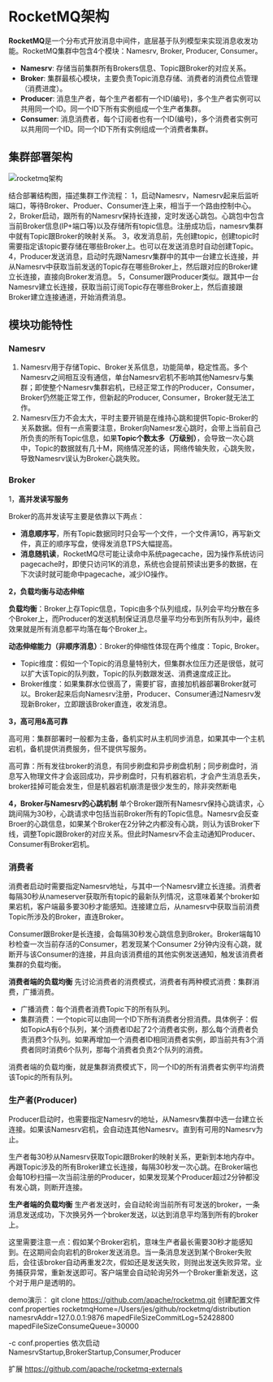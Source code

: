 # RocketMQ架构

**RocketMQ**是一个分布式开放消息中间件，底层基于队列模型来实现消息收发功能。RocketMQ集群中包含4个模块：Namesrv, Broker, Producer, Consumer。

- **Namesrv**: 存储当前集群所有Brokers信息、Topic跟Broker的对应关系。
- **Broker**: 集群最核心模块，主要负责Topic消息存储、消费者的消费位点管理（消费进度）。
- **Producer**: 消息生产者，每个生产者都有一个ID(编号)，多个生产者实例可以共用同一个ID。同一个ID下所有实例组成一个生产者集群。
- **Consumer**: 消息消费者，每个订阅者也有一个ID(编号)，多个消费者实例可以共用同一个ID。同一个ID下所有实例组成一个消费者集群。

## 集群部署架构

<!-- ![](https://static.oschina.net/uploads/space/2016/1217/180742_VCL8_942558.png) -->

![rocketmq架构](https://rocketmq.apache.org/assets/images/rmq-basic-arc.png)

结合部署结构图，描述集群工作流程：
1，启动Namesrv，Namesrv起来后监听端口，等待Broker、Produer、Consumer连上来，相当于一个路由控制中心。
2，Broker启动，跟所有的Namesrv保持长连接，定时发送心跳包。心跳包中包含当前Broker信息(IP+端口等)以及存储所有topic信息。注册成功后，namesrv集群中就有Topic跟Broker的映射关系。
3，收发消息前，先创建topic，创建topic时需要指定该topic要存储在哪些Broker上。也可以在发送消息时自动创建Topic。
4，Producer发送消息，启动时先跟Namesrv集群中的其中一台建立长连接，并从Namesrv中获取当前发送的Topic存在哪些Broker上，然后跟对应的Broker建立长连接，直接向Broker发消息。
5，Consumer跟Producer类似。跟其中一台Namesrv建立长连接，获取当前订阅Topic存在哪些Broker上，然后直接跟Broker建立连接通道，开始消费消息。

## 模块功能特性

### Namesrv

1. Namesrv用于存储Topic、Broker关系信息，功能简单，稳定性高。多个Namesrv之间相互没有通信，单台Namesrv宕机不影响其他Namesrv与集群；即使整个Namesrv集群宕机，已经正常工作的Producer，Consumer，Broker仍然能正常工作，但新起的Producer, Consumer，Broker就无法工作。
2. Namesrv压力不会太大，平时主要开销是在维持心跳和提供Topic-Broker的关系数据。但有一点需要注意，Broker向Namesr发心跳时，会带上当前自己所负责的所有Topic信息，如果**Topic个数太多（万级别）**，会导致一次心跳中，Topic的数据就有几十M，网络情况差的话，网络传输失败，心跳失败，导致Namesrv误认为Broker心跳失败。

### Broker

1，**高并发读写服务**

Broker的高并发读写主要是依靠以下两点：

- **消息顺序写**，所有Topic数据同时只会写一个文件，一个文件满1G，再写新文件，真正的顺序写盘，使得发消息TPS大幅提高。
- **消息随机读**，RocketMQ尽可能让读命中系统pagecache，因为操作系统访问pagecache时，即使只访问1K的消息，系统也会提前预读出更多的数据，在下次读时就可能命中pagecache，减少IO操作。

**2，负载均衡与动态伸缩**

**负载均衡**：Broker上存Topic信息，Topic由多个队列组成，队列会平均分散在多个Broker上，而Producer的发送机制保证消息尽量平均分布到所有队列中，最终效果就是所有消息都平均落在每个Broker上。

**动态伸缩能力（非顺序消息）**：Broker的伸缩性体现在两个维度：Topic, Broker。

- Topic维度：假如一个Topic的消息量特别大，但集群水位压力还是很低，就可以扩大该Topic的队列数，Topic的队列数跟发送、消费速度成正比。
- Broker维度：如果集群水位很高了，需要扩容，直接加机器部署Broker就可以。Broker起来后向Namesrv注册，Producer、Consumer通过Namesrv发现新Broker，立即跟该Broker直连，收发消息。

**3，高可用&高可靠**

高可用：集群部署时一般都为主备，备机实时从主机同步消息，如果其中一个主机宕机，备机提供消费服务，但不提供写服务。

高可靠：所有发往broker的消息，有同步刷盘和异步刷盘机制；同步刷盘时，消息写入物理文件才会返回成功，异步刷盘时，只有机器宕机，才会产生消息丢失，broker挂掉可能会发生，但是机器宕机崩溃是很少发生的，除非突然断电

**4，Broker与Namesrv的心跳机制**
单个Broker跟所有Namesrv保持心跳请求，心跳间隔为30秒，心跳请求中包括当前Broker所有的Topic信息。Namesrv会反查Broer的心跳信息，如果某个Broker在2分钟之内都没有心跳，则认为该Broker下线，调整Topic跟Broker的对应关系。但此时Namesrv不会主动通知Producer、Consumer有Broker宕机。

### 消费者

消费者启动时需要指定Namesrv地址，与其中一个Namesrv建立长连接。消费者每隔30秒从nameserver获取所有topic的最新队列情况，这意味着某个broker如果宕机，客户端最多要30秒才能感知。连接建立后，从namesrv中获取当前消费Topic所涉及的Broker，直连Broker。

Consumer跟Broker是长连接，会每隔30秒发心跳信息到Broker。Broker端每10秒检查一次当前存活的Consumer，若发现某个Consumer 2分钟内没有心跳，就断开与该Consumer的连接，并且向该消费组的其他实例发送通知，触发该消费者集群的负载均衡。

**消费者端的负载均衡**
先讨论消费者的消费模式，消费者有两种模式消费：集群消费，广播消费。

- 广播消费：每个消费者消费Topic下的所有队列。
- 集群消费：一个topic可以由同一个ID下所有消费者分担消费。具体例子：假如TopicA有6个队列，某个消费者ID起了2个消费者实例，那么每个消费者负责消费3个队列。如果再增加一个消费者ID相同消费者实例，即当前共有3个消费者同时消费6个队列，那每个消费者负责2个队列的消费。

消费者端的负载均衡，就是集群消费模式下，同一个ID的所有消费者实例平均消费该Topic的所有队列。

### 生产者(Producer)

Producer启动时，也需要指定Namesrv的地址，从Namesrv集群中选一台建立长连接。如果该Namesrv宕机，会自动连其他Namesrv。直到有可用的Namesrv为止。

生产者每30秒从Namesrv获取Topic跟Broker的映射关系，更新到本地内存中。再跟Topic涉及的所有Broker建立长连接，每隔30秒发一次心跳。在Broker端也会每10秒扫描一次当前注册的Producer，如果发现某个Producer超过2分钟都没有发心跳，则断开连接。

**生产者端的负载均衡**
生产者发送时，会自动轮询当前所有可发送的broker，一条消息发送成功，下次换另外一个broker发送，以达到消息平均落到所有的broker上。

这里需要注意一点：假如某个Broker宕机，意味生产者最长需要30秒才能感知到。在这期间会向宕机的Broker发送消息。当一条消息发送到某个Broker失败后，会往该broker自动再重发2次，假如还是发送失败，则抛出发送失败异常。业务捕获异常，重新发送即可。客户端里会自动轮询另外一个Broker重新发送，这个对于用户是透明的。

demo演示：
git clone https://github.com/apache/rocketmq.git
创建配置文件conf.properties
rocketmqHome=/Users/jes/github/rocketmq/distribution
namesrvAddr=127.0.0.1:9876
mapedFileSizeCommitLog=52428800
mapedFileSizeConsumeQueue=30000

-c conf.properties
依次启动NamesrvStartup,BrokerStartup,Consumer,Producer

扩展 <https://github.com/apache/rocketmq-externals>

